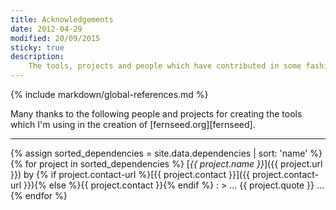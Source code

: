 ```yaml
---
title: Acknowledgements
date: 2012-04-29
modified: 20/09/2015
sticky: true
description:
    The tools, projects and people which have contributed in some fashion to the construction of fernseed.org.
---
```


<!-- Includes -->
{% include markdown/global-references.md %}

<!-- Content -->
Many thanks to the following people and projects for creating the tools which I'm using in the creation of [fernseed.org][fernseed].

----

{% assign sorted_dependencies = site.data.dependencies | sort: 'name' %}
{% for project in sorted_dependencies %}
<a name="{{ project.name }}"></a>
[*{{ project.name }}*]({{ project.url }}) by {% if project.contact-url %}[{{ project.contact }}]({{ project.contact-url }}){% else %}{{ project.contact }}{% endif %}
: > &hellip; {{ project.quote }} &hellip;
{% endfor %}
